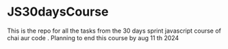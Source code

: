 # JS30daysCourse
This is the repo for all the tasks from the 30 days sprint javascript course of chai aur code . Planning to end this course by aug 11 th 2024
